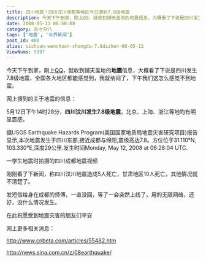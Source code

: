 ```yaml
---
title: 四川地震！四川汶川成都等地区今日遭到7.8级地震
description: 今天下午到家，刚上QQ，就收到铺天盖地的地震信息，大概看了下说是四川发生7.8级地震，全国各大地区都能感觉到，我就纳闷了，下午我们这怎么感觉不到地震。网上搜到的关于地震的信息：......
date: 2008-05-13 06:50:08
category: 杂七杂八
tags: ['地震', '业界新闻']
post_id: 480
alias: sichuan-wenchuan-chengdu-7.8dizhen-08-05-12
ViewNums: 5307
---
```


今天下午到家，刚上[QQ](/tags/QQ)，就收到铺天盖地的**地震**信息，大概看了下说是四川发生7.8级地震，全国各大地区都能感觉到，我就纳闷了，下午我们这怎么感觉不到地震。

网上搜到的关于地震的信息：

5月12日下午14时28分，**四川汶川发生7.8级地震**，北京、上海、浙江等地均有明显震感。

据USGS Earthquake Hazards Program(美国国家地质局地震灾害研究项目)报告显示,本次地震发生于四川东部,接近成都与绵阳,震级高达7.8。方位位于31.110°N, 103.330°E,深度29公里.发生时间Monday, May 12, 2008 at 06:28:04 UTC.

一学生地震时拍摄的四川成都地震视频

刚刚看了下新闻，称四川汶川地震造成5人死亡，甘肃地区10人死亡，其他情况就不清楚了。

发短信给身在成都的师傅，一直没回，等了一会突然上线了，用的无限网络，还好，没什么情况发生。

在此祝愿受到地震灾害的朋友们平安

网上更多相关消息：

<http://www.cnbeta.com/articles/55482.htm>

<http://news.sina.com.cn/z/08earthquake/>

